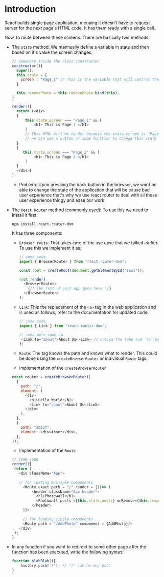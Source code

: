 # Introduction

React builds single page application, menaing it doesn't have to request server for the next page's HTML code. 
It has them ready with a single call. 

Now, to route between these screens. There are basically two methods: 

- The `state` method: We mannually define a variable in state and then based on it's value the screen changes. 
  ```js
  // somwhere inside the class constructer 
  constructor(){
    super();
    this.state = {
      screen : "Page_1" // This is the variable that will control the displayed page 
    }

    this.removePhoto = this.removePhoto.bind(this);
  }
  
  render(){
    return (<div>
    {
        this.state.screen === "Page_1" && (
            <h1> This is Page 1 </h1>
        ) 
        // This HTML will be render because the state.screen is "Page_1"
        // We can use a button or some function to change this state value
    }
    {
       this.state.screen === "Page_2" && (
            <h1> This is Page 2 </h1>
        ) 
    }
    </div>)
  }
  ```
  - Problem: Upon pressing the back button in the browser, we wont be able to change the state of the application that will be 
  cause bad user experience that's why we use react router to deal with all these user experience thingy and ease our work. 
- The `React Router` method (commonly used): To use this we need to install it first. 
  ```shell
  npm install react-router-dom
  ```
  It has three components:
  - `Browser route`: That takes care of the use case that we talked earlier. To use this we implement it as:
    ```js
    // some code 
    import { BrowserRouter } from "react-router-dom";
    
    const root = createRoot(document.getElementById("root"));

    root.render(
      <BrowserRouter>
        {/* The rest of your app goes here */}
      </BrowserRouter>
    );
    ```
  - `Link`: This the replacement of the `<a>` tag in the web application and is used as follows, refer to the documentation for updated code:
    ```js
    // some code 
    import { Link } from "react-router-dom";
    
    // some more code :p 
     <Link to="about">About Us</Link> // notice the tahe and `to` keyword
    );
    ```
    
  - `Route`: The tag knows the path and knows what to render. This could be done using the `createBrowserRouter` or individual `Route` tags.
   - Implementation of the `createBrowserRouter`
    ```js
    const router = createBrowserRouter([
      {
        path: "/",
        element: (
          <div>
            <h1>Hello World</h1>
            <Link to="about">About Us</Link>
          </div>
        ),
      },
      {
        path: "about",
        element: <div>About</div>,
      },
    ]);
    ```
   - Implementation of the `Route`
   ```js
   // some code 
   render(){
    return (
      <div className="App">
      
      // for loading multiple components 
        <Route exact path = "/" render = {()=> (
            <header className="App-header">
              <h1>Photowall</h1>
              <Photowall posts ={this.state.posts} onRemove={this.removePhoto}/>
            </header>
        )}>
        
        // for loading single components 
        <Route path = "/AddPhoto" component = {AddPhoto}/>
      </div>
    );
  }
   ```
   
- In any function if you want to redirect to some other page after the function has been executed, write the following syntax:
  ```js
  function blahBlah(){
      history.push('/'); // "/" can be any path 
  }
  ```
